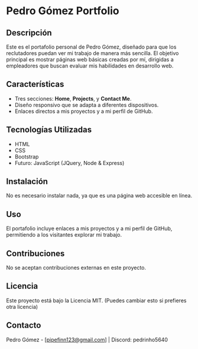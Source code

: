 # Pedro Gómez Portfolio

## Descripción
Este es el portafolio personal de Pedro Gómez, diseñado para que los reclutadores puedan ver mi trabajo de manera más sencilla. El objetivo principal es mostrar páginas web básicas creadas por mí, dirigidas a empleadores que buscan evaluar mis habilidades en desarrollo web.

## Características
- Tres secciones: **Home**, **Projects**, y **Contact Me**.
- Diseño responsivo que se adapta a diferentes dispositivos.
- Enlaces directos a mis proyectos y a mi perfil de GitHub.

## Tecnologías Utilizadas
- HTML
- CSS
- Bootstrap
- Futuro: JavaScript (JQuery, Node & Express)

## Instalación
No es necesario instalar nada, ya que es una página web accesible en línea.

## Uso
El portafolio incluye enlaces a mis proyectos y a mi perfil de GitHub, permitiendo a los visitantes explorar mi trabajo.

## Contribuciones
No se aceptan contribuciones externas en este proyecto.

## Licencia
Este proyecto está bajo la Licencia MIT. (Puedes cambiar esto si prefieres otra licencia)

## Contacto
Pedro Gómez - [pipefinn123@gmail.com] | Discord: pedrinho5640
